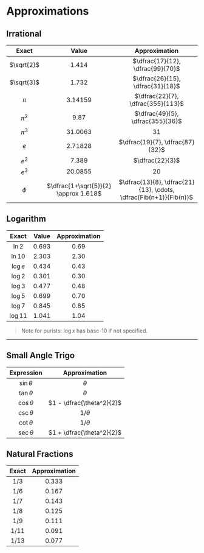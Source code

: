 # Approximations

## Irrational

|   Exact    |                 Value                 |                           Approximation                           |
| :--------: | :-----------------------------------: | :---------------------------------------------------------------: |
| $\sqrt{2}$ |                $1.414$                |                 $\dfrac{17}{12}, \dfrac{99}{70}$                  |
| $\sqrt{3}$ |                $1.732$                |                 $\dfrac{26}{15}, \dfrac{31}{18}$                  |
|   $\pi$    |               $3.14159$               |                 $\dfrac{22}{7}, \dfrac{355}{113}$                 |
|  $\pi^2$   |                $9.87$                 |                 $\dfrac{49}{5}, \dfrac{355}{36}$                  |
|  $\pi^3$   |               $31.0063$               |                               $31$                                |
|    $e$     |               $2.71828$               |                  $\dfrac{19}{7}, \dfrac{87}{32}$                  |
|   $e^2$    |                $7.389$                |                          $\dfrac{22}{3}$                          |
|   $e^3$    |               $20.0855$               |                               $20$                                |
|   $\phi$   | $\dfrac{1+\sqrt{5}}{2} \approx 1.618$ | $\dfrac{13}{8}, \dfrac{21}{13}, \cdots, \dfrac{Fib(n+1)}{Fib(n)}$ |

## Logarithm

|   Exact   |  Value  | Approximation |
| :-------: | :-----: | :-----------: |
|  $\ln 2$  | $0.693$ |    $0.69$     |
| $\ln 10$  | $2.303$ |    $2.30$     |
| $\log e$  | $0.434$ |    $0.43$     |
| $\log 2$  | $0.301$ |    $0.30$     |
| $\log 3$  | $0.477$ |    $0.48$     |
| $\log 5$  | $0.699$ |    $0.70$     |
| $\log 7$  | $0.845$ |    $0.85$     |
| $\log 11$ | $1.041$ |    $1.04$     |

> Note for purists: $\log x$ has base-$10$ if not specified.

---

## Small Angle Trigo

|  Expression   |       Approximation       |
| :-----------: | :-----------------------: |
| $\sin \theta$ |         $\theta$          |
| $\tan \theta$ |         $\theta$          |
| $\cos \theta$ | $1 - \dfrac{\theta^2}{2}$ |
| $\csc \theta$ |    $1 / \theta$    |
| $\cot \theta$ |    $1 / \theta$    |
| $\sec \theta$ | $1 + \dfrac{\theta^2}{2}$ |

## Natural Fractions

| Exact  | Approximation |
| :----: | :-----------: |
| $1/3$  |    $0.333$    |
| $1/6$  |    $0.167$    |
| $1/7$  |    $0.143$    |
| $1/8$  |    $0.125$    |
| $1/9$  |    $0.111$    |
| $1/11$ |    $0.091$    |
| $1/13$ |    $0.077$    |